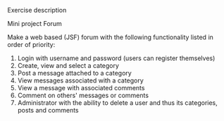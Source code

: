 Exercise description

Mini project Forum

Make a web based (JSF) forum with the following functionality listed in order of priority:
  1. Login with username and password (users can register themselves)
  2. Create, view and select a category
  3. Post a message attached to a category
  4. View messages associated with a category
  5. View a message with associated comments
  6. Comment on others' messages or comments
  7. Administrator with the ability to delete a user and thus its categories, posts and comments
